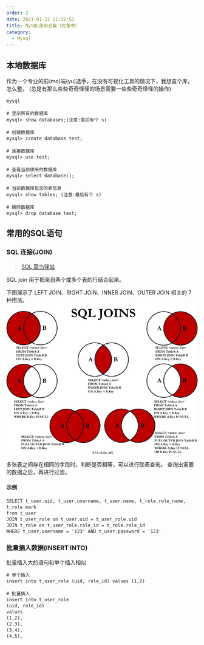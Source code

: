 ```yaml
---
order: 2
date: 2021-01-22 11:32:51
title: MySQL使用合集（完善中）
category:
  - Mysql
---
```



## 本地数据库

作为一个专业的前(mo)端(yu)选手，在没有可视化工具的情况下，我想查个库，怎么整。
(总是有那么些些奇奇怪怪的场景需要一些些奇奇怪怪的操作)

```linux
mysql

# 显示所有的数据库
mysql> show databases;(注意:最后有个 s)

# 创建数据库
mysql> create database test;

# 连接数据库
mysql> use test;

# 查看当前使用的数据库
mysql> select database();

# 当前数据库包含的表信息
mysql> show tables; (注意:最后有个 s)

# 删除数据库
mysql> drop database test;
```

## 常用的SQL语句

### SQL 连接(JOIN)

> [SQL 菜鸟驿站](https://www.runoob.com/sql/sql-tutorial.html)

SQL join 用于把来自两个或多个表的行结合起来。

下图展示了 LEFT JOIN、RIGHT JOIN、INNER JOIN、OUTER JOIN 相关的 7 种用法。
![images](./imgs/sql-join.png)

多张表之间存在相同的字段时，判断是否相等，可以进行联表查询。
查询出需要的数据之后，再进行过滤。

#### 示例

```linux
SELECT t_user.uid, t_user.username, t_user.name, t_role.role_name, t_role.mark 
from t_user 
JOIN t_user_role on t_user.uid = t_user_role.uid 
JOIN t_role on t_user_role.role_id = t_role.role_id 
WHERE t_user.username = '123' AND t_user.password = '123'
```

### 批量插入数据(INSERT INTO)

批量插入大的语句和单个插入相似

```linux
# 单个插入
insert into t_user_role (uid, role_id) values (1,2)

# 批量插入
insert into t_user_role 
(uid, role_id) 
values 
(1,2),
(2,3),
(3,4),
(4,5),

```
